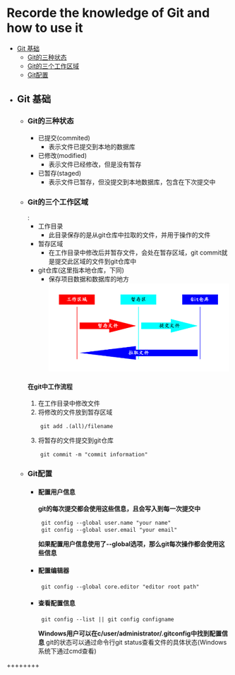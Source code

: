 # Recorde the knowledge of Git and how to use it
* [Git 基础](#base)
	* [Git的三种状态](#status)
	* [Git的三个工作区域](#work_area)
	* [Git配置](#config)
* ## <h2 id='base'>Git 基础</h2>
	* ### <h3 id='status'>Git的三种状态</h3>
		* 已提交(commited)
			* 表示文件已提交到本地的数据库
		* 已修改(modified)
			* 表示文件已经修改，但是没有暂存
		* 已暂存(staged)
			* 表示文件已暂存，但没提交到本地数据库，包含在下次提交中
	* ### <h3 id='work_area'>Git的三个工作区域</h3>: 
		* 工作目录
			* 此目录保存的是从git仓库中拉取的文件，并用于操作的文件
		* 暂存区域
			* 在工作目录中修改后并暂存文件，会处在暂存区域，git commit就是提交此区域的文件到git仓库中
		* git仓库(这里指本地仓库，下同)
			* 保存项目数据和数据库的地方
		![area](area.jpg)
		#### 在git中工作流程
		1. 在工作目录中修改文件
		2. 将修改的文件放到暂存区域
		```
			git add .(all)/filename
		```
		3. 将暂存的文件提交到git仓库
		```
			git commit -m "commit information"
		```
	* ### <h3 id='config'>Git配置</h3>	
		* #### 配置用户信息
			**git的每次提交都会使用这些信息，且会写入到每一次提交中**
			```
			 git config --global user.name "your name"
			 git config --global user.email "your email"
			```
			**如果配置用户信息使用了--global选项，那么git每次操作都会使用这些信息**
		* #### 配置编辑器
			```
			 git config --global core.editor "editor root path"
			```	
		* #### 查看配置信息
			```
			 git config --list || git config configname
			```	
			**Windows用户可以在c/user/administrator/.gitconfig中找到配置信息**
git的状态可以通过命令行git status查看文件的具体状态(Windows系统下通过cmd查看)	


++++++++